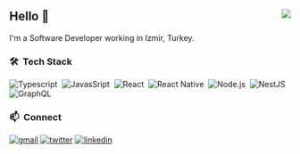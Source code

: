 ## Hello 👋 <img align="right" src="https://komarev.com/ghpvc/?username=yildirayunlu&color=51c2d5">

I'm a Software Developer working in Izmir, Turkey.

### 🛠 &nbsp;Tech Stack
![Typescript](https://img.shields.io/badge/-TypeScript-141a20?style=flat&logo=Typescript&logoColor=3178C6)&nbsp;
![JavasSript](https://img.shields.io/badge/-JavaScript-141a20?style=flat&logo=Javascript&logoColor=FCDC00)&nbsp;
![React](https://img.shields.io/badge/-React-141a20?style=flat&logo=react&logoColor=61DAFB)&nbsp;
![React Native](https://img.shields.io/badge/-React%20Native-141a20?style=flat&logo=react&logoColor=61DAFB)&nbsp;
![Node.js](https://img.shields.io/badge/-Node.js-141a20?style=flat&logo=Node.js&logoColor=75AC63)&nbsp;
![NestJS](https://img.shields.io/badge/-NestJs-141a20?style=flat&logo=nestjs&logoColor=E0234E)&nbsp;
![GraphQL](https://img.shields.io/badge/-GraphQL-141a20?style=flat&logo=graphql&logoColor=E00097)&nbsp;

### 📫 &nbsp;Connect
[![gmail](https://img.shields.io/badge/-yildirayyunlu@gmail.com-D14836?style=flat&logo=Gmail&logoColor=white)](mailto:yildirayunlu@gmail.com)
[![twitter](https://img.shields.io/badge/-yildirayunlu-1DA1F2?style=flat&logo=twitter&logoColor=white)](https://twitter.com/yildirayunlu)
[![linkedin](https://img.shields.io/badge/-yildirayunlu-0A66C2?style=flat&logo=linkedin&logoColor=white)](https://www.linkedin.com/in/yildirayunlu)
